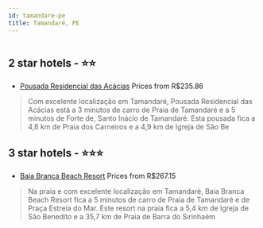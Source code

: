 ```yaml
---
id: tamandare-pe
title: Tamandaré, PE
---
```


<center><img src="https://i.travelapi.com/hotels/18000000/17270000/17260700/17260635/fb489de4_z.jpg" alt="" /></center>


##  2 star hotels - ⭐️⭐️

-    [Pousada Residencial das Acácias](https://www.hurb.com/br/aud/https://www.hurb.com/br/hotels/tamandare/pousada-residencial-das-acacias-HT-PURN?cmp=18055) Prices from R$235.86
   > Com excelente localização em Tamandaré, Pousada Residencial das Acácias está a 3 minutos de carro de Praia de Tamandaré e a 5 minutos de Forte de, Santo Inácio de Tamandaré.  Esta pousada fica a 4,8 km de Praia dos Carneiros e a 4,9 km de Igreja de São Be

##  3 star hotels - ⭐️⭐️⭐️

-    [Baia Branca Beach Resort](https://www.hurb.com/br/aud/https://www.hurb.com/br/hotels/tamandare/baia-branca-beach-resort-HT-9NNE?cmp=18055) Prices from R$267.15
   > Na praia e com excelente localização em Tamandaré, Baia Branca Beach Resort fica a 5 minutos de carro de Praia de Tamandaré e de Praça Estrela do Mar.  Este resort na praia fica a 5,4 km de Igreja de São Benedito e a 35,7 km de Praia de Barra do Sirinhaém
